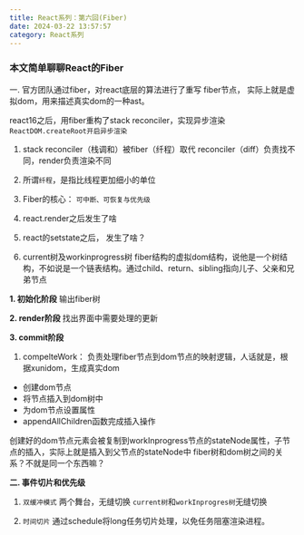 ```yaml
---
title: React系列：第六回(Fiber)
date: 2024-03-22 13:57:57
category: React系列
---
```


### 本文简单聊聊React的Fiber

一. 官方团队通过fiber，对react底层的算法进行了重写
fiber节点， 实际上就是虚拟dom，用来描述真实dom的一种ast。

react16之后，用fiber重构了stack reconciler，实现异步渲染
 `ReactDOM.createRoot开启异步渲染`
1. stack reconciler（栈调和）被fiber（纤程）取代
reconciler（diff）负责找不同，render负责渲染不同

2. 所谓`纤程`，是指比线程更加细小的单位

3. Fiber的核心： `可中断、可恢复与优先级`

4. react.render之后发生了啥

5. react的setstate之后， 发生了啥？
6. current树及workinprogress树
fiber结构的虚拟dom结构，说他是一个树结构，不如说是一个链表结构。通过child、return、sibling指向儿子、父亲和兄弟节点


**1. 初始化阶段**
输出fiber树

**2. render阶段**
找出界面中需要处理的更新

**3. commit阶段**
1. compelteWork： 负责处理fiber节点到dom节点的映射逻辑，人话就是，根据xunidom，生成真实dom
- 创建dom节点
- 将节点插入到dom树中
- 为dom节点设置属性
- appendAllChildren函数完成插入操作

创建好的dom节点元素会被复制到workInprogress节点的stateNode属性，子节点的插入，实际上就是插入到父节点的stateNode中
fiber树和dom树之间的关系？不就是同一个东西嘛？


**二. 事件切片和优先级**

1. `双缓冲模式`
两个舞台，无缝切换
`current树`和`workInprogres树`无缝切换

2. `时间切片`
通过schedule将long任务切片处理，以免任务阻塞渲染进程。
